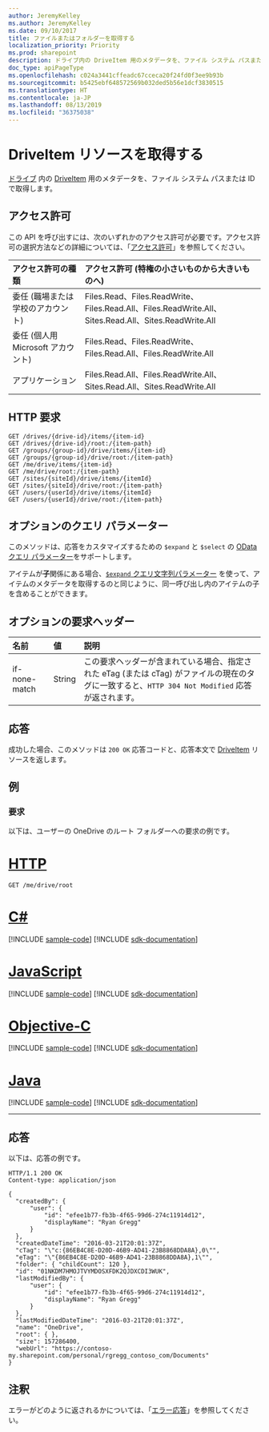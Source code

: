 ```yaml
---
author: JeremyKelley
ms.author: JeremyKelley
ms.date: 09/10/2017
title: ファイルまたはフォルダーを取得する
localization_priority: Priority
ms.prod: sharepoint
description: ドライブ内の DriveItem 用のメタデータを、ファイル システム パスまたは ID で取得します。
doc_type: apiPageType
ms.openlocfilehash: c024a3441cffeadc67cceca20f24fd0f3ee9b93b
ms.sourcegitcommit: b5425ebf648572569b032ded5b56e1dcf3830515
ms.translationtype: HT
ms.contentlocale: ja-JP
ms.lasthandoff: 08/13/2019
ms.locfileid: "36375038"
---
```

# <a name="get-a-driveitem-resource"></a>DriveItem リソースを取得する

[ドライブ](../resources/drive.md) 内の [DriveItem](../resources/driveitem.md) 用のメタデータを、ファイル システム パスまたは ID で取得します。

## <a name="permissions"></a>アクセス許可

この API を呼び出すには、次のいずれかのアクセス許可が必要です。アクセス許可の選択方法などの詳細については、「[アクセス許可](/graph/permissions-reference)」を参照してください。

|アクセス許可の種類      | アクセス許可 (特権の小さいものから大きいものへ)              |
|:--------------------|:---------------------------------------------------------|
|委任 (職場または学校のアカウント) | Files.Read、Files.ReadWrite、Files.Read.All、Files.ReadWrite.All、Sites.Read.All、Sites.ReadWrite.All    |
|委任 (個人用 Microsoft アカウント) | Files.Read、Files.ReadWrite、Files.Read.All、Files.ReadWrite.All    |
|アプリケーション | Files.Read.All、Files.ReadWrite.All、Sites.Read.All、Sites.ReadWrite.All |

## <a name="http-request"></a>HTTP 要求

<!-- { "blockType": "ignored" } -->

```http
GET /drives/{drive-id}/items/{item-id}
GET /drives/{drive-id}/root:/{item-path}
GET /groups/{group-id}/drive/items/{item-id}
GET /groups/{group-id}/drive/root:/{item-path}
GET /me/drive/items/{item-id}
GET /me/drive/root:/{item-path}
GET /sites/{siteId}/drive/items/{itemId}
GET /sites/{siteId}/drive/root:/{item-path}
GET /users/{userId}/drive/items/{itemId}
GET /users/{userId}/drive/root:/{item-path}
```

## <a name="optional-query-parameters"></a>オプションのクエリ パラメーター

このメソッドは、応答をカスタマイズするための `$expand` と `$select` の [OData クエリ パラメーター](/graph/query-parameters)をサポートします。

アイテムが**子**関係にある場合、[`$expand` クエリ文字列パラメーター](/graph/query-parameters) を使って、アイテムのメタデータを取得するのと同じように、同一呼び出し内のアイテムの子を含めることができます。

## <a name="optional-request-headers"></a>オプションの要求ヘッダー

| 名前          | 値  | 説明                                                                                                                                              |
|:--------------|:-------|:---------------------------------------------------------------------------------------------------------------------------------------------------------|
| if-none-match | String | この要求ヘッダーが含まれている場合、指定された eTag (または cTag) がファイルの現在のタグに一致すると、`HTTP 304 Not Modified` 応答が返されます。 |

## <a name="response"></a>応答

成功した場合、このメソッドは `200 OK` 応答コードと、応答本文で [DriveItem](../resources/driveitem.md) リソースを返します。

## <a name="example"></a>例

### <a name="request"></a>要求

以下は、ユーザーの OneDrive のルート フォルダーへの要求の例です。


# <a name="httptabhttp"></a>[HTTP](#tab/http)
<!-- { "blockType": "request", "name": "get-drive-root", "tags": "service.graph" }-->

```http
GET /me/drive/root
```
# <a name="ctabcsharp"></a>[C#](#tab/csharp)
[!INCLUDE [sample-code](../includes/snippets/csharp/get-drive-root-csharp-snippets.md)]
[!INCLUDE [sdk-documentation](../includes/snippets/snippets-sdk-documentation-link.md)]

# <a name="javascripttabjavascript"></a>[JavaScript](#tab/javascript)
[!INCLUDE [sample-code](../includes/snippets/javascript/get-drive-root-javascript-snippets.md)]
[!INCLUDE [sdk-documentation](../includes/snippets/snippets-sdk-documentation-link.md)]

# <a name="objective-ctabobjc"></a>[Objective-C](#tab/objc)
[!INCLUDE [sample-code](../includes/snippets/objc/get-drive-root-objc-snippets.md)]
[!INCLUDE [sdk-documentation](../includes/snippets/snippets-sdk-documentation-link.md)]

# <a name="javatabjava"></a>[Java](#tab/java)
[!INCLUDE [sample-code](../includes/snippets/java/get-drive-root-java-snippets.md)]
[!INCLUDE [sdk-documentation](../includes/snippets/snippets-sdk-documentation-link.md)]

---


## <a name="response"></a>応答

以下は、応答の例です。

<!-- { "blockType": "response", "truncated": true, "@odata.type": "microsoft.graph.driveItem" } -->

```http
HTTP/1.1 200 OK
Content-type: application/json

{
  "createdBy": {
      "user": {
          "id": "efee1b77-fb3b-4f65-99d6-274c11914d12",
          "displayName": "Ryan Gregg"
      }
  },
  "createdDateTime": "2016-03-21T20:01:37Z",
  "cTag": "\"c:{86EB4C8E-D20D-46B9-AD41-23B8868DDA8A},0\"",
  "eTag": "\"{86EB4C8E-D20D-46B9-AD41-23B8868DDA8A},1\"",
  "folder": { "childCount": 120 },
  "id": "01NKDM7HMOJTVYMDOSXFDK2QJDXCDI3WUK",
  "lastModifiedBy": {
      "user": {
          "id": "efee1b77-fb3b-4f65-99d6-274c11914d12",
          "displayName": "Ryan Gregg"
      }
  },
  "lastModifiedDateTime": "2016-03-21T20:01:37Z",
  "name": "OneDrive",
  "root": { },
  "size": 157286400,
  "webUrl": "https://contoso-my.sharepoint.com/personal/rgregg_contoso_com/Documents"
}
```

## <a name="remarks"></a>注釈

エラーがどのように返されるかについては、「[エラー応答][error-response]」を参照してください。

[error-response]: /graph/errors
[odata-parameters]: /graph/query-parameters
[item-resource]: ../resources/driveitem.md
[special-folder]: ../api/drive-get-specialfolder.md

<!-- {
  "type": "#page.annotation",
  "description": "Retrieve metadata about an item and its children in OneDrive",
  "keywords": "retrieve,item,metadata",
  "section": "documentation",
  "tocPath": "Items/Get item",
  "suppressions": [
  ]
} -->

